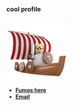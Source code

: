 <h3>cool profile</h3>

<a href="https://hyduez.github.io/Hyduez"><img src="assets/Penguin473.jpg" alt="penguin"></a>

- <a href="https://dsc.gg/fumos"><b>Fumos here</b></a>
- <a href="mailto:hyduez@pm.me"><b>Email</b></a>
